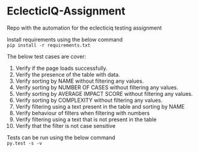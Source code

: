 # EclecticIQ-Assignment
Repo with the automation for the eclecticiq testing assignment

Install requirements using the below command <br />
```pip install -r requirements.txt```

The below test cases are cover:
1. Verify if the page loads successfully.
2. Verify the presence of the table with data.
3. Verify sorting by NAME without filtering any values.
4. Verify sorting by NUMBER OF CASES without filtering any values.
5. Verify sorting by AVERAGE IMPACT SCORE without filtering any values.
6. Verify sorting by COMPLEXITY without filtering any values.
7. Verify filtering using a text present in the table and sorting by NAME
8. Verify behaviour of filters when filtering with numbers
9. Verify filtering using a text that is not present in the table
10. Verify that the filter is not case sensitive

Tests can be run using the below command <br />
```py.test -s -v```
